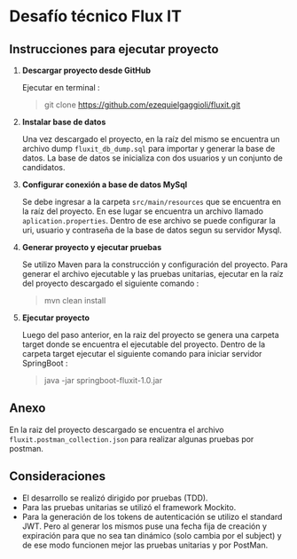 
# Desafío técnico Flux IT


## Instrucciones para ejecutar proyecto
1. **Descargar proyecto desde GitHub**

	Ejecutar en terminal :
	> git clone https://github.com/ezequielgaggioli/fluxit.git

2. **Instalar base de datos**

	Una vez descargado el proyecto, en la raíz del mismo se encuentra un archivo dump `fluxit_db_dump.sql` para importar y generar la base de datos. La base de datos se inicializa con dos usuarios y un conjunto de candidatos.
	
3. **Configurar conexión a base de datos MySql**

	Se debe ingresar a la carpeta `src/main/resources` que se encuentra en la raíz del proyecto. En ese lugar se encuentra un archivo llamado `aplication.properties`. Dentro de ese archivo se puede configurar la uri, usuario y contraseña de la base de datos segun su servidor Mysql.

4. **Generar proyecto y ejecutar pruebas**

	Se utilizo Maven para la construcción y configuración del proyecto. Para generar el archivo ejecutable y las pruebas unitarias, ejecutar en la raíz del proyecto descargado el siguiente comando :
	> mvn clean install
	
5. **Ejecutar proyecto**

	Luego del paso anterior, en la raiz del proyecto se genera una carpeta target donde se encuentra el ejecutable del proyecto. Dentro de la carpeta target ejecutar el siguiente comando para iniciar servidor SpringBoot :
	> java -jar springboot-fluxit-1.0.jar 


## Anexo

En la raiz del proyecto descargado se encuentra el archivo `fluxit.postman_collection.json` para realizar algunas pruebas por postman. 


## Consideraciones

- El desarrollo se realizó dirigido por pruebas (TDD).
- Para las pruebas unitarias se utilizó el framework Mockito.
- Para la generación de los tokens de autenticación se utilizo el standard JWT. Pero al generar los mismos puse una fecha fija de creación y expiración para que no sea tan dinámico (solo cambia por el subject) y de ese modo funcionen mejor las pruebas unitarias y por PostMan.
